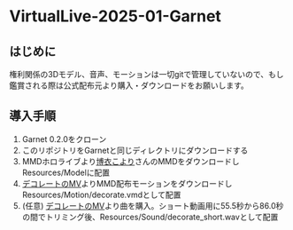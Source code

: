 # VirtualLive-2025-01-Garnet
## はじめに
権利関係の3Dモデル、音声、モーションは一切gitで管理していないので、もし鑑賞される際は公式配布元より購入・ダウンロードをお願いします。
## 導入手順
1. Garnet 0.2.0をクローン
2. このリポジトリをGarnetと同じディレクトリにダウンロードする
3. MMDホロライブより[博衣こより](https://www.mmd.hololive.tv/)さんのMMDをダウンロードしResources/Modelに配置
4. [デコレートのMV](https://www.youtube.com/watch?v=xIpIbc7IEWo)よりMMD配布モーションをダウンロードしResources/Motion/decorate.vmdとして配置
5. (任意) [デコレートのMV](https://www.youtube.com/watch?v=xIpIbc7IEWo)より曲を購入。ショート動画用に55.5秒から86.0秒の間でトリミング後、Resources/Sound/decorate_short.wavとして配置
